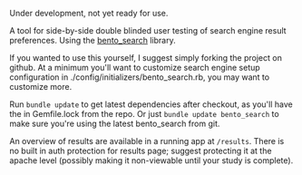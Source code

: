 Under development, not yet ready for use.  

A tool for side-by-side double blinded user testing of search engine
result preferences. Using the [bento_search](http://github.com/jrochkind/bento_search)
library.

If you wanted to use this yourself, I suggest simply forking the project on
github. At a minimum you'll want to customize search engine setup configuration
in ./config/initializers/bento_search.rb, you may want to customize more. 

Run `bundle update` to get latest dependencies after checkout, as you'll have the
in Gemfile.lock from the repo. Or just `bundle update bento_search` to make sure
you're using the latest bento_search from git. 

An overview of results are available in a running app at `/results`. There is
no built in auth protection for results page; suggest protecting it at the apache
level (possibly making it non-viewable until your study is complete). 
